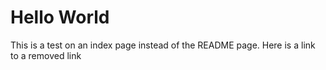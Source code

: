 # Hello World

This is a test on an index page instead of the README page.
Here is a link to a removed link